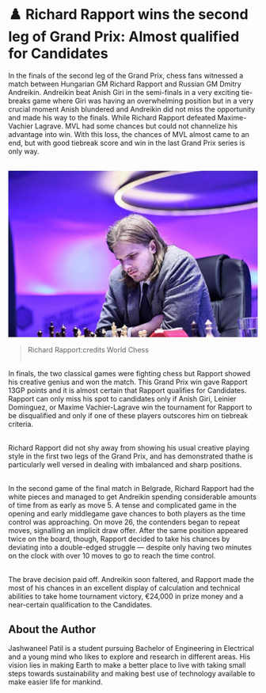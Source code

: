 ﻿# ♟️ Richard Rapport wins the second leg of Grand Prix: Almost qualified for Candidates

In the finals of the second leg of the Grand Prix, chess fans witnessed a match between Hungarian GM Richard Rapport and Russian GM Dmitry Andreikin. Andreikin beat Anish Giri in the semi-finals in a very exciting tie- breaks game where Giri was having an overwhelming position but in a very crucial moment Anish blundered and Andreikin did not miss the opportunity and made his way to the finals. While Richard Rapport defeated Maxime-Vachier Lagrave. MVL had some chances but could not channelize his advantage into win. With this loss, the chances of MVL almost came to an end, but with good tiebreak score and win in the last Grand Prix series is only way.<br><br>

![Richard Rapport wins the second leg of Grand Prix: Almost qualified for Candidates](_static/images/richard-rapport-wins-the-second-leg-of-grand-prix/richard-rapport-wins-the-second-leg-of-grand-prix.jpeg)

> Richard Rapport:credits World Chess <br><br>

In finals, the two classical games were fighting chess but Rapport showed his creative genius and won the match. This Grand Prix win gave Rapport 13GP points and it is almost certain that Rapport qualifies for Candidates. Rapport can only miss his spot to candidates only if Anish Giri, Leinier Dominguez, or Maxime Vachier-Lagrave win the tournament for Rapport to be disqualified and only if one of these players outscores him on tiebreak criteria. <br><br>

Richard Rapport did not shy away from showing his usual creative playing style in the first two legs of the Grand Prix, and has demonstrated thathe is particularly well versed in dealing with imbalanced and sharp positions.<br><br>

In the second game of the final match in Belgrade, Richard Rapport had the white pieces and managed to get Andreikin spending considerable amounts of time from as early as move 5. A tense and complicated game in the opening and early middlegame gave chances to both players as the time control was approaching. On move 26, the contenders began to repeat moves, signalling an implicit draw offer. After the same position appeared twice on the board, though, Rapport decided to take his chances by deviating into a double-edged struggle — despite only having two minutes on the clock with over 10 moves to go to reach the time control. <br><br>

The brave decision paid off. Andreikin soon faltered, and Rapport made the most of his chances in an excellent display of calculation and technical abilities to take home tournament victory, €24,000 in prize money and a near-certain qualification to the Candidates. <br>

## About the Author

Jashwaneel Patil is a student pursuing Bachelor of Engineering in Electrical and a young mind who likes to explore and research in different areas. His vision lies in making Earth to make a better place to live with taking small steps towards sustainability and making best use of technology available to make easier life for mankind.
